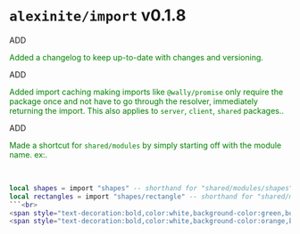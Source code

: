 # `alexinite/import` **v0.1.8**

<span style="text-decoration:bold,color:white,background-color:green,border-radius:5px,padding:2px,margin-right:3px">ADD</span><p style="color:green">Added a changelog to keep up-to-date with changes and versioning.</p>
<span style="text-decoration:bold,color:white,background-color:green,border-radius:5px,padding:2px,margin-right:3px">ADD</span><p style="color:green">Added import caching making imports like `@wally/promise` only require the package once and not have to go through the resolver, immediately returning the import. This also applies to `server`, `client`, `shared` packages..</p>
<span style="text-decoration:bold,color:white,background-color:green,border-radius:5px,padding:2px,margin-right:3px">ADD</span><p style="color:green">Made a shortcut for `shared/modules` by simply starting off with the module name. ex:.</p><br>
```lua
local shapes = import "shapes" -- shorthand for "shared/modules/shapes"
local rectangles = import "shapes/rectangle" -- shorthand for "shared/modules/shapes/rectangle"
```<br>
<span style="text-decoration:bold,color:white,background-color:green,border-radius:5px,padding:2px,margin-right:3px">CHANGE</span><p style="color:green">Changed the internal `logger.err` from using `string.format` to using the Python-like formatting provided by `logger.errf`.</p><br>
<span style="text-decoration:bold,color:white,background-color:orange,border-radius:5px,padding:2px,margin-right:3px">BREAKING</span><p style="color:orange">Fixed bug with `dirs` returning **(Instance? | (string) => void)[]** instead of **Instance**.</p>
